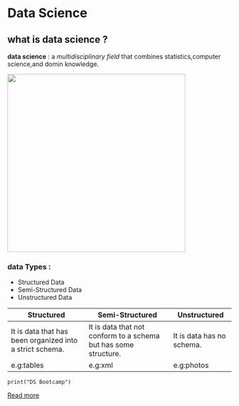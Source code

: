 
# Data Science
## what is data science ?
**data science** : a *multidisciplinary field* that combines statistics,computer science,and domin knowledge.

<img src="DS.png"  width="400" height="400">



### data Types :
- Structured Data
- Semi-Structured Data
- Unstructured Data

| Structured | Semi-Structured | Unstructured |
| ----------- | ----------- | ----------- |
|It is data that has been organized into a strict schema.| It is data that not conform to a schema but has some structure. |It is data has no schema. |
| e.g:tables | e.g:xml|e.g:photos|

`print("DS Bootcamp")`

[Read more](https://en.wikipedia.org/wiki/Data_science%E2%80%9D)
